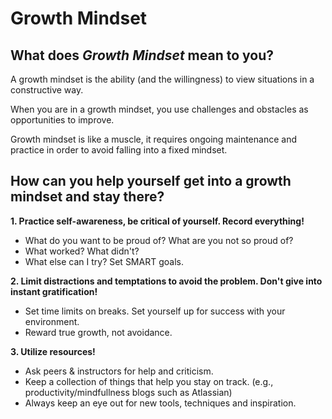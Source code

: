 # Growth Mindset

## What does *Growth Mindset* mean to you? 
A growth mindset is the ability \(and the willingness) to view situations in a constructive way. 

When you are in a growth mindset, you use challenges and obstacles as opportunities to improve. 

Growth mindset is like a muscle, it requires ongoing maintenance and practice in order to avoid falling into a fixed mindset. 

## How can you help yourself get into a growth mindset and stay there? 
**1. Practice self-awareness, be critical of yourself. Record everything!**
  - What do you want to be proud of? What are you not so proud of? 
  - What worked? What didn't?
  - What else can I try? Set SMART goals. 
  
**2. Limit distractions and temptations to avoid the problem. Don't give into instant gratification!**
  - Set time limits on breaks. Set yourself up for success with your environment. 
  - Reward true growth, not avoidance. 
  
**3. Utilize resources!** 
  - Ask peers & instructors for help and criticism. 
  - Keep a collection of things that help you stay on track. \(e.g., productivity/mindfullness blogs such as Atlassian)  
  - Always keep an eye out for new tools, techniques and inspiration.  
